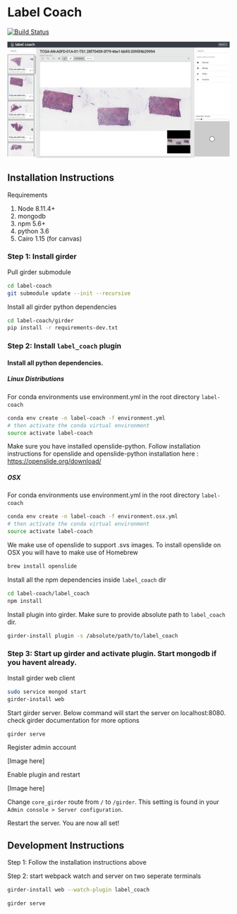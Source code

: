 # Label Coach

[![Build Status](https://travis-ci.org/chaitanya2334/label-coach.svg?branch=master)](https://travis-ci.org/chaitanya2334/label-coach)

![](images/label_coach.png)
## Installation Instructions

Requirements
1. Node 8.11.4+
2. mongodb
3. npm 5.6+
4. python 3.6
5. Cairo 1.15 (for canvas)

### Step 1: Install girder

Pull girder submodule
```bash
cd label-coach
git submodule update --init --recursive
```
Install all girder python dependencies
```bash
cd label-coach/girder
pip install -r requirements-dev.txt
```

### Step 2: Install `label_coach` plugin

#### Install all python dependencies. 

##### Linux Distributions
For conda environments use environment.yml in the root directory `label-coach` 
```bash
conda env create -n label-coach -f environment.yml
# then activate the conda virtual environment
source activate label-coach
```
Make sure you have installed openslide-python. Follow installation instructions for openslide and openslide-python installation here : https://openslide.org/download/


##### OSX
For conda environments use environment.yml in the root directory `label-coach` 
```bash
conda env create -n label-coach -f environment.osx.yml
# then activate the conda virtual environment
source activate label-coach
```

We make use of openslide to support .svs images. To install openslide on OSX you will have to make use of Homebrew

```bash
brew install openslide
```



Install all the npm dependencies inside `label_coach` dir
```bash
cd label-coach/label_coach
npm install
```

Install plugin into girder. Make sure to provide absolute path to `label_coach` dir.
```bash
girder-install plugin -s /absolute/path/to/label_coach
```

### Step 3: Start up girder and activate plugin.  Start mongodb if you havent already.

Install girder web client
```bash
sudo service mongod start
girder-install web
```

Start girder server. Below command will start the server on localhost:8080. check girder documentation 
for more options
```bash
girder serve
```

Register admin account 

[Image here]

Enable plugin and restart

[Image here]

Change `core_girder` route from `/` to `/girder`. This setting is found in your `Admin console > Server configuration`.

Restart the server. You are now all set!

## Development Instructions

Step 1: Follow the installation instructions above 

Step 2: start webpack watch and server on two seperate terminals
```bash
girder-install web --watch-plugin label_coach 
```

```bash
girder serve
```

